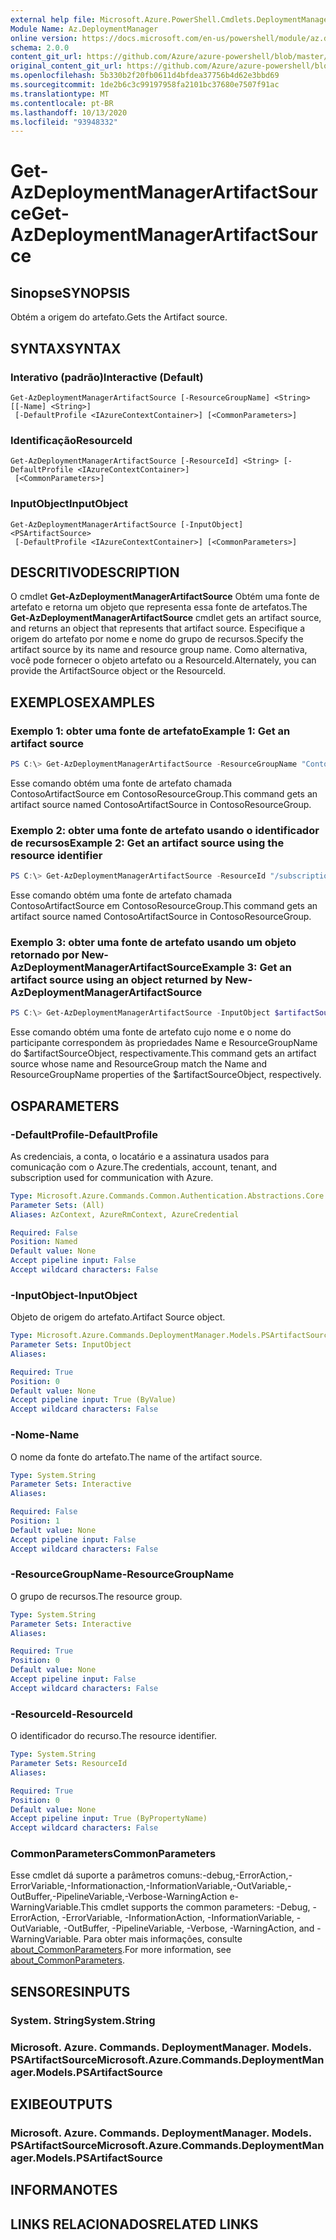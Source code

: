 ```yaml
---
external help file: Microsoft.Azure.PowerShell.Cmdlets.DeploymentManager.dll-Help.xml
Module Name: Az.DeploymentManager
online version: https://docs.microsoft.com/en-us/powershell/module/az.deploymentmanager/get-azdeploymentmanagerartifactsource
schema: 2.0.0
content_git_url: https://github.com/Azure/azure-powershell/blob/master/src/DeploymentManager/DeploymentManager/help/Get-AzDeploymentManagerArtifactSource.md
original_content_git_url: https://github.com/Azure/azure-powershell/blob/master/src/DeploymentManager/DeploymentManager/help/Get-AzDeploymentManagerArtifactSource.md
ms.openlocfilehash: 5b330b2f20fb0611d4bfdea37756b4d62e3bbd69
ms.sourcegitcommit: 1de2b6c3c99197958fa2101bc37680e7507f91ac
ms.translationtype: MT
ms.contentlocale: pt-BR
ms.lasthandoff: 10/13/2020
ms.locfileid: "93948332"
---
```

# <span data-ttu-id="4aca8-101">Get-AzDeploymentManagerArtifactSource</span><span class="sxs-lookup"><span data-stu-id="4aca8-101">Get-AzDeploymentManagerArtifactSource</span></span>

## <span data-ttu-id="4aca8-102">Sinopse</span><span class="sxs-lookup"><span data-stu-id="4aca8-102">SYNOPSIS</span></span>

<span data-ttu-id="4aca8-103">Obtém a origem do artefato.</span><span class="sxs-lookup"><span data-stu-id="4aca8-103">Gets the Artifact source.</span></span>

## <span data-ttu-id="4aca8-104">SYNTAX</span><span class="sxs-lookup"><span data-stu-id="4aca8-104">SYNTAX</span></span>

### <span data-ttu-id="4aca8-105">Interativo (padrão)</span><span class="sxs-lookup"><span data-stu-id="4aca8-105">Interactive (Default)</span></span>
```
Get-AzDeploymentManagerArtifactSource [-ResourceGroupName] <String> [[-Name] <String>]
 [-DefaultProfile <IAzureContextContainer>] [<CommonParameters>]
```

### <span data-ttu-id="4aca8-106">Identificação</span><span class="sxs-lookup"><span data-stu-id="4aca8-106">ResourceId</span></span>
```
Get-AzDeploymentManagerArtifactSource [-ResourceId] <String> [-DefaultProfile <IAzureContextContainer>]
 [<CommonParameters>]
```

### <span data-ttu-id="4aca8-107">InputObject</span><span class="sxs-lookup"><span data-stu-id="4aca8-107">InputObject</span></span>
```
Get-AzDeploymentManagerArtifactSource [-InputObject] <PSArtifactSource>
 [-DefaultProfile <IAzureContextContainer>] [<CommonParameters>]
```

## <span data-ttu-id="4aca8-108">DESCRITIVO</span><span class="sxs-lookup"><span data-stu-id="4aca8-108">DESCRIPTION</span></span>
<span data-ttu-id="4aca8-109">O cmdlet **Get-AzDeploymentManagerArtifactSource** Obtém uma fonte de artefato e retorna um objeto que representa essa fonte de artefatos.</span><span class="sxs-lookup"><span data-stu-id="4aca8-109">The **Get-AzDeploymentManagerArtifactSource** cmdlet gets an artifact source, and returns an object that represents that artifact source.</span></span>
<span data-ttu-id="4aca8-110">Especifique a origem do artefato por nome e nome do grupo de recursos.</span><span class="sxs-lookup"><span data-stu-id="4aca8-110">Specify the artifact source by its name and resource group name.</span></span> <span data-ttu-id="4aca8-111">Como alternativa, você pode fornecer o objeto artefato ou a ResourceId.</span><span class="sxs-lookup"><span data-stu-id="4aca8-111">Alternately, you can provide the ArtifactSource object or the ResourceId.</span></span>

## <span data-ttu-id="4aca8-112">EXEMPLOS</span><span class="sxs-lookup"><span data-stu-id="4aca8-112">EXAMPLES</span></span>

### <span data-ttu-id="4aca8-113">Exemplo 1: obter uma fonte de artefato</span><span class="sxs-lookup"><span data-stu-id="4aca8-113">Example 1: Get an artifact source</span></span>
```powershell
PS C:\> Get-AzDeploymentManagerArtifactSource -ResourceGroupName "ContosoResourceGroup" -Name "ContosoArtifactSource"
```

<span data-ttu-id="4aca8-114">Esse comando obtém uma fonte de artefato chamada ContosoArtifactSource em ContosoResourceGroup.</span><span class="sxs-lookup"><span data-stu-id="4aca8-114">This command gets an artifact source named ContosoArtifactSource in ContosoResourceGroup.</span></span>

### <span data-ttu-id="4aca8-115">Exemplo 2: obter uma fonte de artefato usando o identificador de recursos</span><span class="sxs-lookup"><span data-stu-id="4aca8-115">Example 2: Get an artifact source using the resource identifier</span></span>
```powershell
PS C:\> Get-AzDeploymentManagerArtifactSource -ResourceId "/subscriptions/subscriptionId/resourcegroups/ContosoResourceGroup/providers/Microsoft.DeploymentManager/artifactSources/ContosoArtifactSource"
```

<span data-ttu-id="4aca8-116">Esse comando obtém uma fonte de artefato chamada ContosoArtifactSource em ContosoResourceGroup.</span><span class="sxs-lookup"><span data-stu-id="4aca8-116">This command gets an artifact source named ContosoArtifactSource in ContosoResourceGroup.</span></span>

### <span data-ttu-id="4aca8-117">Exemplo 3: obter uma fonte de artefato usando um objeto retornado por New-AzDeploymentManagerArtifactSource</span><span class="sxs-lookup"><span data-stu-id="4aca8-117">Example 3: Get an artifact source using an object returned by New-AzDeploymentManagerArtifactSource</span></span>
```powershell
PS C:\> Get-AzDeploymentManagerArtifactSource -InputObject $artifactSourceObject
```

<span data-ttu-id="4aca8-118">Esse comando obtém uma fonte de artefato cujo nome e o nome do participante correspondem às propriedades Name e ResourceGroupName do $artifactSourceObject, respectivamente.</span><span class="sxs-lookup"><span data-stu-id="4aca8-118">This command gets an artifact source whose name and ResourceGroup match the Name and ResourceGroupName properties of the $artifactSourceObject, respectively.</span></span>

## <span data-ttu-id="4aca8-119">OS</span><span class="sxs-lookup"><span data-stu-id="4aca8-119">PARAMETERS</span></span>

### <span data-ttu-id="4aca8-120">-DefaultProfile</span><span class="sxs-lookup"><span data-stu-id="4aca8-120">-DefaultProfile</span></span>
<span data-ttu-id="4aca8-121">As credenciais, a conta, o locatário e a assinatura usados para comunicação com o Azure.</span><span class="sxs-lookup"><span data-stu-id="4aca8-121">The credentials, account, tenant, and subscription used for communication with Azure.</span></span>

```yaml
Type: Microsoft.Azure.Commands.Common.Authentication.Abstractions.Core.IAzureContextContainer
Parameter Sets: (All)
Aliases: AzContext, AzureRmContext, AzureCredential

Required: False
Position: Named
Default value: None
Accept pipeline input: False
Accept wildcard characters: False
```

### <span data-ttu-id="4aca8-122">-InputObject</span><span class="sxs-lookup"><span data-stu-id="4aca8-122">-InputObject</span></span>
<span data-ttu-id="4aca8-123">Objeto de origem do artefato.</span><span class="sxs-lookup"><span data-stu-id="4aca8-123">Artifact Source object.</span></span>

```yaml
Type: Microsoft.Azure.Commands.DeploymentManager.Models.PSArtifactSource
Parameter Sets: InputObject
Aliases:

Required: True
Position: 0
Default value: None
Accept pipeline input: True (ByValue)
Accept wildcard characters: False
```

### <span data-ttu-id="4aca8-124">-Nome</span><span class="sxs-lookup"><span data-stu-id="4aca8-124">-Name</span></span>
<span data-ttu-id="4aca8-125">O nome da fonte do artefato.</span><span class="sxs-lookup"><span data-stu-id="4aca8-125">The name of the artifact source.</span></span>

```yaml
Type: System.String
Parameter Sets: Interactive
Aliases:

Required: False
Position: 1
Default value: None
Accept pipeline input: False
Accept wildcard characters: False
```

### <span data-ttu-id="4aca8-126">-ResourceGroupName</span><span class="sxs-lookup"><span data-stu-id="4aca8-126">-ResourceGroupName</span></span>
<span data-ttu-id="4aca8-127">O grupo de recursos.</span><span class="sxs-lookup"><span data-stu-id="4aca8-127">The resource group.</span></span>

```yaml
Type: System.String
Parameter Sets: Interactive
Aliases:

Required: True
Position: 0
Default value: None
Accept pipeline input: False
Accept wildcard characters: False
```

### <span data-ttu-id="4aca8-128">-ResourceId</span><span class="sxs-lookup"><span data-stu-id="4aca8-128">-ResourceId</span></span>
<span data-ttu-id="4aca8-129">O identificador do recurso.</span><span class="sxs-lookup"><span data-stu-id="4aca8-129">The resource identifier.</span></span>

```yaml
Type: System.String
Parameter Sets: ResourceId
Aliases:

Required: True
Position: 0
Default value: None
Accept pipeline input: True (ByPropertyName)
Accept wildcard characters: False
```

### <span data-ttu-id="4aca8-130">CommonParameters</span><span class="sxs-lookup"><span data-stu-id="4aca8-130">CommonParameters</span></span>
<span data-ttu-id="4aca8-131">Esse cmdlet dá suporte a parâmetros comuns:-debug,-ErrorAction,-ErrorVariable,-Informationaction,-InformationVariable,-OutVariable,-OutBuffer,-PipelineVariable,-Verbose-WarningAction e-WarningVariable.</span><span class="sxs-lookup"><span data-stu-id="4aca8-131">This cmdlet supports the common parameters: -Debug, -ErrorAction, -ErrorVariable, -InformationAction, -InformationVariable, -OutVariable, -OutBuffer, -PipelineVariable, -Verbose, -WarningAction, and -WarningVariable.</span></span> <span data-ttu-id="4aca8-132">Para obter mais informações, consulte [about_CommonParameters](http://go.microsoft.com/fwlink/?LinkID=113216).</span><span class="sxs-lookup"><span data-stu-id="4aca8-132">For more information, see [about_CommonParameters](http://go.microsoft.com/fwlink/?LinkID=113216).</span></span>

## <span data-ttu-id="4aca8-133">SENSORES</span><span class="sxs-lookup"><span data-stu-id="4aca8-133">INPUTS</span></span>

### <span data-ttu-id="4aca8-134">System. String</span><span class="sxs-lookup"><span data-stu-id="4aca8-134">System.String</span></span>

### <span data-ttu-id="4aca8-135">Microsoft. Azure. Commands. DeploymentManager. Models. PSArtifactSource</span><span class="sxs-lookup"><span data-stu-id="4aca8-135">Microsoft.Azure.Commands.DeploymentManager.Models.PSArtifactSource</span></span>

## <span data-ttu-id="4aca8-136">EXIBE</span><span class="sxs-lookup"><span data-stu-id="4aca8-136">OUTPUTS</span></span>

### <span data-ttu-id="4aca8-137">Microsoft. Azure. Commands. DeploymentManager. Models. PSArtifactSource</span><span class="sxs-lookup"><span data-stu-id="4aca8-137">Microsoft.Azure.Commands.DeploymentManager.Models.PSArtifactSource</span></span>

## <span data-ttu-id="4aca8-138">INFORMA</span><span class="sxs-lookup"><span data-stu-id="4aca8-138">NOTES</span></span>

## <span data-ttu-id="4aca8-139">LINKS RELACIONADOS</span><span class="sxs-lookup"><span data-stu-id="4aca8-139">RELATED LINKS</span></span>
